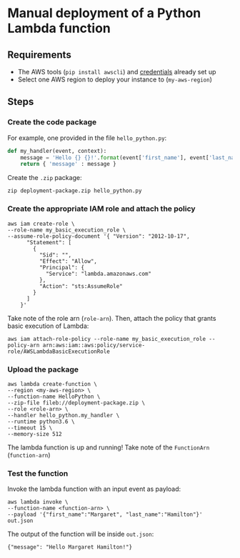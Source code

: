# Manual deployment of a Python Lambda function

## Requirements

- The AWS tools (`pip install awscli`) and [credentials](http://docs.aws.amazon.com/cli/latest/userguide/cli-config-files.html) already set up
- Select one AWS region to deploy your instance to (`my-aws-region`)

## Steps

### Create the code package

For example, one provided in the file `hello_python.py`:

```python
def my_handler(event, context):
    message = 'Hello {} {}!'.format(event['first_name'], event['last_name'])
    return { 'message' : message }
```

Create the `.zip` package:

```
zip deployment-package.zip hello_python.py
```

### Create the appropriate IAM role and attach the policy

```
aws iam create-role \
--role-name my_basic_execution_role \
--assume-role-policy-document '{ "Version": "2012-10-17",
      "Statement": [
        {
          "Sid": "",
          "Effect": "Allow",
          "Principal": {
            "Service": "lambda.amazonaws.com"
          },
          "Action": "sts:AssumeRole"
        }
      ]
    }'
```

Take note of the role arn (`role-arn`). Then, attach the policy that grants basic execution of Lambda:

```
aws iam attach-role-policy --role-name my_basic_execution_role --policy-arn arn:aws:iam::aws:policy/service-role/AWSLambdaBasicExecutionRole
```

### Upload the package

```
aws lambda create-function \
--region <my-aws-region> \
--function-name HelloPython \
--zip-file fileb://deployment-package.zip \
--role <role-arn> \
--handler hello_python.my_handler \
--runtime python3.6 \
--timeout 15 \
--memory-size 512
```

The lambda function is up and running! Take note of the `FunctionArn` (`function-arn`)

### Test the function

Invoke the lambda function with an input event as payload:

```
aws lambda invoke \
--function-name <function-arn> \
--payload '{"first_name":"Margaret", "last_name":"Hamilton"}'
out.json
```

The output of the function will be inside `out.json`:

```
{"message": "Hello Margaret Hamilton!"}
```
